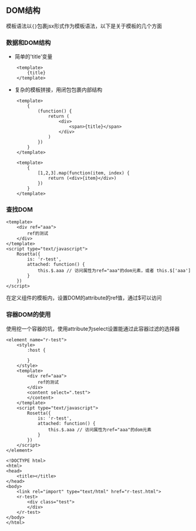 ## DOM结构
模板语法以```{}```包裹jsx形式作为模板语法，以下是关于模板的几个方面

### 数据和DOM结构
- 简单的'title'变量
```
    <template>
        {title}
    </template>
```
- 复杂的模板拼接，用闭包包裹内部结构

```
    <template>
        {
            (function() {
                return (
                    <div>
                        <span>{title}</span>
                    </div>
                )
            })
        }
    </template>
```

```
    <template>
        {
            [1,2,3].map(function(item, index) {
                return (<div>{item}</div>)
            })
        }
    </template>
```

### 查找DOM
```
<template>
    <div ref="aaa">
        ref的测试
    </div>
</template>
<script type="text/javascript">
    Rosetta({
        is: 'r-test',
        attached: function() {
            this.$.aaa // 访问属性为ref="aaa"的dom元素，或者 this.$['aaa']
        }
    })
</script>
```
在定义组件的模板内，设置DOM的attribute的ref值，通过$可以访问


### 容器DOM的使用
使用<content></content>挖一个容器的坑，使用attribute为select设置能通过此容器过滤的选择器

```
<element name="r-test">
    <style>
        :host {

        }
    </style>
    <template>
        <div ref="aaa">
            ref的测试
        </div>
        <content select=".test">
        </content>
    </template>
    <script type="text/javascript">
        Rosetta({
            is: 'r-test',
            attached: function() {
                this.$.aaa // 访问属性为ref="aaa"的dom元素
            }
        })
    </script>
</element>

<!DOCTYPE html>
<html>
<head>
    <title></title>
</head>
<body>
    <link rel="import" type="text/html" href="r-test.html">
    <r-test>
        <div class="test">
        </div>
    </r-test>
</body>
</html>
```


